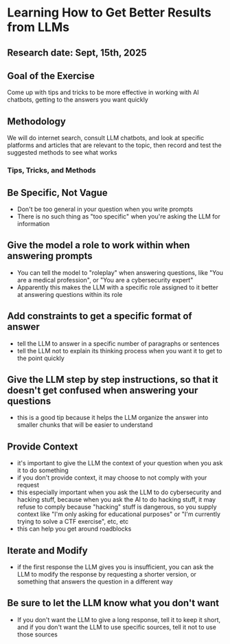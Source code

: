 # Learning How to Get Better Results from LLMs
## Research date: Sept, 15th, 2025
## Goal of the Exercise
Come up with tips and tricks to be more effective in working with AI chatbots, getting to the answers you want quickly
## Methodology
We will do internet search, consult LLM chatbots, and look at specific platforms and articles that are relevant to the topic, then record and test the suggested methods to see what works
### Tips, Tricks, and Methods
## Be Specific, Not Vague
* Don't be too general in your question when you write prompts
* There is no such thing as "too specific" when you're asking the LLM for information
## Give the model a role to work within when answering prompts
* You can tell the model to "roleplay" when answering questions, like "You are a medical profession", or "You are a cybersecurity expert"
* Apparently this makes the LLM with a specific role assigned to it better at answering questions within its role
## Add constraints to get a specific format of answer
* tell the LLM to answer in a specific number of paragraphs or sentences
* tell the LLM not to explain its thinking process when you want it to get to the point quickly
## Give the LLM step by step instructions, so that it doesn't get confused when answering your questions
* this is a good tip because it helps the LLM organize the answer into smaller chunks that will be easier to understand
## Provide Context
* it's important to give the LLM the context of your question when you ask it to do something
* if you don't provide context, it may choose to not comply with your request
* this especially important when you ask the LLM to do cybersecurity and hacking stuff, because when you ask the AI to do hacking stuff, it may refuse to comply because "hacking" stuff is dangerous, so you supply context like "I'm only asking for educational purposes" or "I'm currently trying to solve a CTF exercise", etc, etc
* this can help you get around roadblocks
## Iterate and Modify
* if the first response the LLM gives you is insufficient, you can ask the LLM to modify the response by requesting a shorter version, or something that answers the question in a different way
## Be sure to let the LLM know what you don't want
* If you don't want the LLM to give a long response, tell it to keep it short, and if you don't want the LLM to use specific sources, tell it not to use those sources















